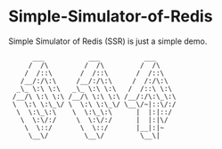 # Simple-Simulator-of-Redis

Simple Simulator of Redis (SSR) is just a simple demo.

```
      ___           ___           ___     
     /  /\         /  /\         /  /\    
    /  /::\       /  /::\       /  /::\   
   /__/:/\:\     /__/:/\:\     /  /:/\:\  
  _\_ \:\ \:\   _\_ \:\ \:\   /  /::\ \:\ 
 /__/\ \:\ \:\ /__/\ \:\ \:\ /__/:/\:\_\:\
 \  \:\ \:\_\/ \  \:\ \:\_\/ \__\/~|::\/:/
  \  \:\_\:\    \  \:\_\:\      |  |:|::/ 
   \  \:\/:/     \  \:\/:/      |  |:|\/  
    \  \::/       \  \::/       |__|:|~   
     \__\/         \__\/         \__\|
```
